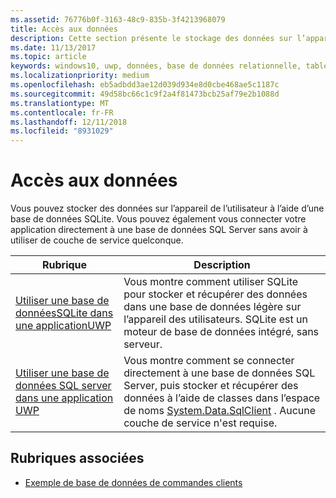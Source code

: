 ```yaml
---
ms.assetid: 76776b0f-3163-48c9-835b-3f4213968079
title: Accès aux données
description: Cette section présente le stockage des données sur l’appareil dans une base de données privée et l’utilisation du mappage relationnel objet dans les applications de plateforme Windows universelle (UWP).
ms.date: 11/13/2017
ms.topic: article
keywords: windows10, uwp, données, base de données relationnelle, tables, sqlite
ms.localizationpriority: medium
ms.openlocfilehash: eb5adbdd3ae12d039d934e8d0cbe468ae5c1187c
ms.sourcegitcommit: 49d58bc66c1c9f2a4f81473bcb25af79e2b1088d
ms.translationtype: MT
ms.contentlocale: fr-FR
ms.lasthandoff: 12/11/2018
ms.locfileid: "8931029"
---
```

# <a name="data-access"></a>Accès aux données

Vous pouvez stocker des données sur l’appareil de l’utilisateur à l’aide d’une base de données SQLite. Vous pouvez également vous connecter votre application directement à une base de données SQL Server sans avoir à utiliser de couche de service quelconque.

| Rubrique | Description|
|-------|------------|
| [Utiliser une base de donnéesSQLite dans une applicationUWP](sqlite-databases.md) | Vous montre comment utiliser SQLite pour stocker et récupérer des données dans une base de données légère sur l’appareil des utilisateurs. SQLite est un moteur de base de données intégré, sans serveur. |
| [Utiliser une base de données SQL server dans une application UWP](sql-server-databases.md) | Vous montre comment se connecter directement à une base de données SQL Server, puis stocker et récupérer des données à l’aide de classes dans l’espace de noms [System.Data.SqlClient](https://msdn.microsoft.com/library/system.data.sqlclient.aspx) . Aucune couche de service n'est requise. |

## <a name="related-topics"></a>Rubriques associées

* [Exemple de base de données de commandes clients](https://github.com/Microsoft/Windows-appsample-customers-orders-database)
